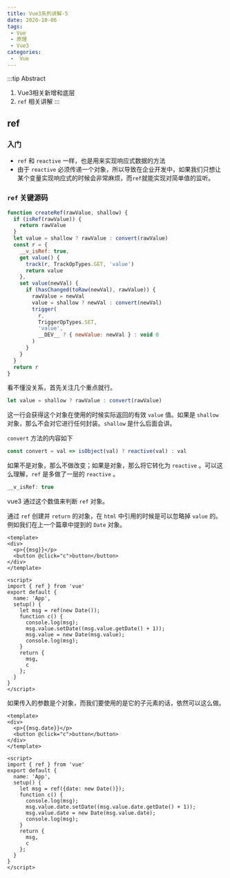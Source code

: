 ```yaml
---
title: Vue3系列讲解-5
date: 2020-10-06
tags:
 - Vue
 - 原理
 - Vue3
categories: 
 -  Vue
---
```


:::tip Abstract

1. Vue3相关新增和底层
2. `ref` 相关讲解
:::

<!-- more -->

## ref

### 入门

+ `ref` 和 `reactive` 一样，也是用来实现响应式数据的方法
+ 由于 `reactive` 必须传递一个对象，所以导致在企业开发中，如果我们只想让某个变量实现响应式的时候会非常麻烦，而`ref`就能实现对简单值的监听。

### `ref` 关键源码

```javascript
function createRef(rawValue, shallow) {
  if (isRef(rawValue)) {
    return rawValue
  }
  let value = shallow ? rawValue : convert(rawValue)
  const r = {
    __v_isRef: true,
    get value() {
      track(r, TrackOpTypes.GET, 'value')
      return value
    },
    set value(newVal) {
      if (hasChanged(toRaw(newVal), rawValue)) {
        rawValue = newVal
        value = shallow ? newVal : convert(newVal)
        trigger(
          r,
          TriggerOpTypes.SET,
          'value',
          __DEV__ ? { newValue: newVal } : void 0
        )
      }
    }
  }
  return r
}
```

看不懂没关系，首先关注几个重点就行。

```javascript
let value = shallow ? rawValue : convert(rawValue)
```

这一行会获得这个对象在使用的时候实际返回的有效 `value` 值。如果是 `shallow` 对象，那么不会对它进行任何封装。`shallow` 是什么后面会讲。

`convert` 方法的内容如下

```javascript
const convert = val => isObject(val) ? reactive(val) : val
```

如果不是对象，那么不做改变；如果是对象，那么将它转化为 `reactive` 。可以这么理解，`ref` 是多做了一层的 `reactive` 。

```javascript
__v_isRef: true
```

vue3 通过这个数值来判断 `ref` 对象。

通过 `ref` 创建并 `return` 的对象，在 `html` 中引用的时候是可以忽略掉 `value` 的。例如我们在上一个篇章中提到的 `Date` 对象。

```vue
<template>
<div>
  <p>{{msg}}</p>
  <button @click="c">button</button>
</div>
</template>

<script>
import { ref } from 'vue'
export default {
  name: 'App',
  setup() {
    let msg = ref(new Date());
    function c() {
      console.log(msg);
      msg.value.setDate((msg.value.getDate() + 1));
      msg.value = new Date(msg.value);
      console.log(msg);
    }
    return {
      msg,
      c
    };
  }
}
</script>
```

如果传入的参数是个对象，而我们要使用的是它的子元素的话，依然可以这么做。

```vue
<template>
<div>
  <p>{{msg.date}}</p>
  <button @click="c">button</button>
</div>
</template>

<script>
import { ref } from 'vue'
export default {
  name: 'App',
  setup() {
    let msg = ref({date: new Date()});
    function c() {
      console.log(msg);
      msg.value.date.setDate((msg.value.date.getDate() + 1));
      msg.value.date = new Date(msg.value.date);
      console.log(msg);
    }
    return {
      msg,
      c
    };
  }
}
</script>
```

 